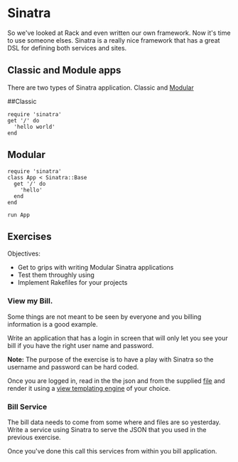 # Sinatra
So we've looked at Rack and even written our own framework. Now it's time to use someone elses. Sinatra is a really nice framework that has a great DSL for defining both services and sites.

## Classic and Module apps
There are two types of Sinatra application. Classic and [Modular](http://www.sinatrarb.com/intro.html#Sinatra::Base%20-%20Middleware,%20Libraries,%20and%20Modular%20Apps)

##Classic
```
require 'sinatra'
get '/' do
  'hello world'
end
```
## Modular
```
require 'sinatra'
class App < Sinatra::Base
  get '/' do
    'hello'
  end
end

run App
```

## Exercises
Objectives:
- Get to grips with writing Modular Sinatra applications
- Test them throughly using
- Implement Rakefiles for your projects

### View my Bill.
Some things are not meant to be seen by everyone and you billing information is a good example. 

Write an application that has a login in screen that will only let you see your bill if you have the right user name and password.

**Note:** The purpose of the exercise is to have a play with Sinatra so the username and password can be hard coded.

Once you are logged in, read in the the json and from the supplied [file](./resources/bill.json) and render it using a [view templating engine](http://www.sinatrarb.com/intro.html#Views%20/%20Templates) of your choice.

### Bill Service
The bill data needs to come from some where and files are so yesterday. Write a service using Sinatra to serve the JSON that you used in the previous exercise.

Once you've done this call this services from within you bill application.
